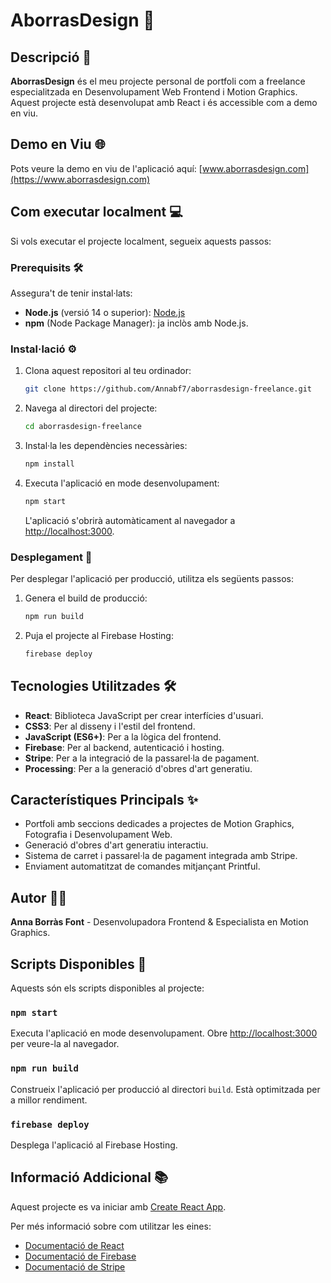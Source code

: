 # AborrasDesign 🚀

## Descripció 📄

**AborrasDesign** és el meu projecte personal de portfoli com a freelance especialitzada en Desenvolupament Web Frontend i Motion Graphics. Aquest projecte està desenvolupat amb React i és accessible com a demo en viu.

## Demo en Viu 🌐

Pots veure la demo en viu de l'aplicació aquí: [www.aborrasdesign.com](https://www.aborrasdesign.com)

## Com executar localment 💻

Si vols executar el projecte localment, segueix aquests passos:

### **Prerequisits 🛠️**

Assegura't de tenir instal·lats:

- **Node.js** (versió 14 o superior): [Node.js](https://nodejs.org/)
- **npm** (Node Package Manager): ja inclòs amb Node.js.

### **Instal·lació ⚙️**

1. Clona aquest repositori al teu ordinador:
   ```bash
   git clone https://github.com/Annabf7/aborrasdesign-freelance.git
   ```

2. Navega al directori del projecte:
   ```bash
   cd aborrasdesign-freelance
   ```

3. Instal·la les dependències necessàries:
   ```bash
   npm install
   ```

4. Executa l'aplicació en mode desenvolupament:
   ```bash
   npm start
   ```

   L'aplicació s'obrirà automàticament al navegador a [http://localhost:3000](http://localhost:3000).

### **Desplegament 🚢**

Per desplegar l'aplicació per producció, utilitza els següents passos:

1. Genera el build de producció:
   ```bash
   npm run build
   ```

2. Puja el projecte al Firebase Hosting:
   ```bash
   firebase deploy
   ```

## Tecnologies Utilitzades 🛠️

- **React**: Biblioteca JavaScript per crear interfícies d'usuari.
- **CSS3**: Per al disseny i l'estil del frontend.
- **JavaScript (ES6+)**: Per a la lògica del frontend.
- **Firebase**: Per al backend, autenticació i hosting.
- **Stripe**: Per a la integració de la passarel·la de pagament.
- **Processing**: Per a la generació d'obres d'art generatiu.

## Característiques Principals ✨

- Portfoli amb seccions dedicades a projectes de Motion Graphics, Fotografia i Desenvolupament Web.
- Generació d'obres d'art generatiu interactiu.
- Sistema de carret i passarel·la de pagament integrada amb Stripe.
- Enviament automatitzat de comandes mitjançant Printful.

## Autor 👩‍💻

**Anna Borràs Font** - Desenvolupadora Frontend & Especialista en Motion Graphics.

## Scripts Disponibles 📜

Aquests són els scripts disponibles al projecte:

### `npm start`

Executa l'aplicació en mode desenvolupament.
Obre [http://localhost:3000](http://localhost:3000) per veure-la al navegador.

### `npm run build`

Construeix l'aplicació per producció al directori `build`.
Està optimitzada per a millor rendiment.

### `firebase deploy`

Desplega l'aplicació al Firebase Hosting.

## Informació Addicional 📚

Aquest projecte es va iniciar amb [Create React App](https://github.com/facebook/create-react-app).

Per més informació sobre com utilitzar les eines:
- [Documentació de React](https://reactjs.org/docs/getting-started.html)
- [Documentació de Firebase](https://firebase.google.com/docs)
- [Documentació de Stripe](https://stripe.com/docs)

